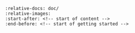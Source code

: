 ```{include} ../README.md
:relative-docs: doc/
:relative-images:
:start-after: <!-- start of content -->
:end-before: <!-- start of getting started -->
```